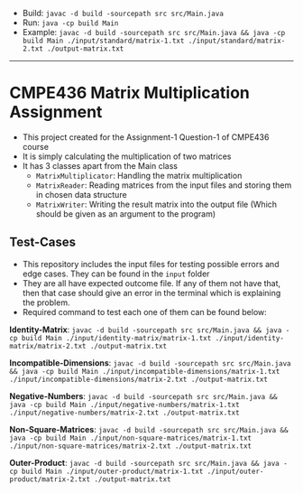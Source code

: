 - Build: `javac -d build -sourcepath src src/Main.java`
- Run: `java -cp build Main`
- Example: `javac -d build -sourcepath src src/Main.java && java -cp build Main ./input/standard/matrix-1.txt ./input/standard/matrix-2.txt ./output-matrix.txt`

---

# CMPE436 Matrix Multiplication Assignment
- This project created for the Assignment-1 Question-1 of CMPE436 course
- It is simply calculating the multiplication of two matrices
- It has 3 classes apart from the Main class
    - `MatrixMultiplicator`: Handling the matrix multiplication
    - `MatrixReader`: Reading matrices from the input files and storing them in chosen data structure
    - `MatrixWriter`: Writing the result matrix into the output file (Which should be given as an argument to the program)

## Test-Cases
- This repository includes the input files for testing possible errors and edge cases. They can be found in the `input` folder
- They are all have expected outcome file. If any of them not have that, then that case should give an error in the terminal which is explaining the problem.
- Required command to test each one of them can be found below:

**Identity-Matrix**: `javac -d build -sourcepath src src/Main.java && java -cp build Main ./input/identity-matrix/matrix-1.txt ./input/identity-matrix/matrix-2.txt ./output-matrix.txt`

**Incompatible-Dimensions**: `javac -d build -sourcepath src src/Main.java && java -cp build Main ./input/incompatible-dimensions/matrix-1.txt ./input/incompatible-dimensions/matrix-2.txt ./output-matrix.txt`

**Negative-Numbers**: `javac -d build -sourcepath src src/Main.java && java -cp build Main ./input/negative-numbers/matrix-1.txt ./input/negative-numbers/matrix-2.txt ./output-matrix.txt`

**Non-Square-Matrices**: `javac -d build -sourcepath src src/Main.java && java -cp build Main ./input/non-square-matrices/matrix-1.txt ./input/non-square-matrices/matrix-2.txt ./output-matrix.txt`

**Outer-Product**: `javac -d build -sourcepath src src/Main.java && java -cp build Main ./input/outer-product/matrix-1.txt ./input/outer-product/matrix-2.txt ./output-matrix.txt`